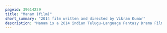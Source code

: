 ```yaml
---
pageid: 39614229
title: "Manam (film)"
short_summary: "2014 film written and directed by Vikram Kumar"
description: "Manam is a 2014 indian Telugu-Language Fantasy Drama Film written and directed by Vikram Kumar, and produced by the Akkineni Family under the Annapurna Studios Banner. The Film Stars Akkineni Nageswara Rao, Nagarjuna, Naga Chaitanya, Samantha Ruth Prabhu and Shriya Saran. The Film is set over the Course of a hundred Years and Deals with the Concepts of Rebirth and eternal Love. The Plot features a wealthy Businessman Nageswara Rao attempting to bring together a young Couple resembling his deceased Parents and the elderly Chaitanya's Attempts to bring the Businessman and a Doctor together. They resemble Chaitanya's deceased Parents who died because of a Mistake they committed during his Childhood."
---
```

